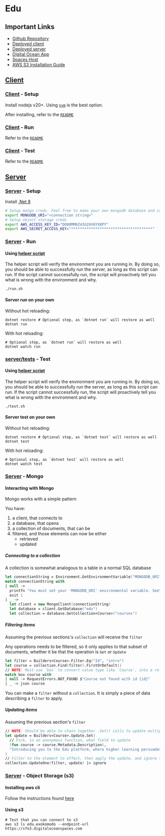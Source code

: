 # Edu

## Important Links

- [Github Repository](https://github.com/ExoKomodo/Edu)
- [Deployed client](https://edu.exokomodo.com)
- [Deployed server](https://services.edu.exokomodo.com/api/v1)
- [Digital Ocean App](https://cloud.digitalocean.com/apps/49add3d3-1578-4b2a-916d-8c8b9a197fd4)
- [Spaces Host](https://edu.exokomodo.sfo3.digitaloceanspaces.com)
- [AWS S3 Installation Guide](https://docs.aws.amazon.com/cli/latest/userguide/getting-started-install.html)

## [Client](./client/)

### [Client](./client/) - Setup

Install nodejs v20+. Using [`nvm`](https://github.com/nvm-sh/nvm) is the best option.

After installing, refer to the [`README`](./client/README.md#project-setup)

### [Client](./client/) - Run

Refer to the [`README`](./client/README.md#compile-and-hot-reload-for-development)

### [Client](./client/) - Test

Refer to the [`README`](./client/README.md#run-unit-tests-with-vitest)

## [Server](./server/)

### [Server](./server/src) - Setup

Install [.Net 8](https://dotnet.microsoft.com/en-us/download/dotnet/8.0)

```bash
# Setup mongo creds. Feel free to make your own mongodb database and connect to that.
export MONGODB_URI="<connection string>"
# Setup object storage creds
export AWS_ACCESS_KEY_ID="DO00MM6Z43GZ4V6YX8PY"
export AWS_SECRET_ACCESS_KEY="*************************************"
```

### [Server](./server/src) - Run

#### Using [helper script](./server/src/run.sh)

The helper script will verify the environment you are running in. By doing so, you should be able to successfully run the server, as long as this script can run. If the script cannot successfully run, the script will proactively tell you what is wrong with the environment and why.

```shell
./run.sh
```

#### Server run on your own

Without hot reloading:

```shell
dotnet restore # Optional step, as `dotnet run` will restore as well
dotnet run
```

With hot reloading:

```shell
# Optional step, as `dotnet run` will restore as well
dotnet watch run
```

### [server/tests](./server/tests/) - Test

#### Using [helper script](./server/tests/test.sh)

The helper script will verify the environment you are running in. By doing so, you should be able to successfully run the server, as long as this script can run. If the script cannot successfully run, the script will proactively tell you what is wrong with the environment and why.

```shell
./test.sh
```

#### Server test on your own

Without hot reloading:

```shell
dotnet restore # Optional step, as `dotnet test` will restore as well
dotnet test
```

With hot reloading:

```shell
# Optional step, as `dotnet test` will restore as well
dotnet watch test
```

### [Server](./server/src) - Mongo

#### Interacting with Mongo

Mongo works with a simple pattern

You have:

1. a client, that connects to
1. a database, that opens
1. a collection of documents, that can be
1. filtered, and those elements can now be either
    - retrieved
    - updated

##### Connecting to a collection

A collection is somewhat analogous to a table in a normal SQL database

```fsharp
let connectionString = Environment.GetEnvironmentVariable("MONGODB_URI")
match connectionString with
| null ->
  printfn "You must set your 'MONGODB_URI' environmental variable. See\n\t https://www.mongodb.com/docs/drivers/go/current/usage-examples/#environment-variable"
  exit 1
| _ ->
  let client = new MongoClient(connectionString)
  let database = client.GetDatabase("edu")
  let collection = database.GetCollection<Course>("courses")
```

##### Filtering items

Assuming the previous sections's `collection` will receive the `filter`

Any operations needs to be filtered, so it only applies to that subset of documents, whether it be that the operation is `Get` or `Update`

```fsharp
let filter = Builders<Course>.Filter.Eq("Id", "intro")
let course = collection.Find(filter).FirstOrDefault()
// NOTE: Must use `box` to convert value type like `Course`, into a reference so null can be checked
match box course with
| null -> RequestErrors.NOT_FOUND $"Course not found with id {id}"
| _ -> json course
```

You can make a `filter` without a `collection`. It is simply a piece of data describing a `filter` to apply.

##### Updating items

Assuming the previous section's `filter`

```fsharp
// NOTE: Should be able to chain together .Set() calls to update multiple fields at once
let update = Builders<Course>.Update.Set(
  // Pick, in an anonymous function, what field to update
  (fun course -> course.Metadata.Description),
  "Introducing you to the Edu platform, where higher learning persuades you"
)
// Filter to the element to effect, then apply the update, and ignore the results
collection.UpdateOne(filter, update) |> ignore
```

### [Server](./server/src) - Object Storage (s3)

#### Installing aws cli

Follow the instructions found [here](https://docs.aws.amazon.com/cli/latest/userguide/getting-started-install.html)

#### Using s3

```shell
# Test that you can connect to s3
aws s3 ls edu.exokomodo --endpoint-url https://sfo3.digitaloceanspaces.com
```
